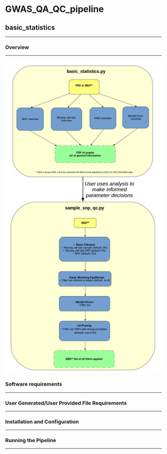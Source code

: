 # GWAS_QA_QC_pipeline

## basic_statistics
------------------
### Overview
-------------
![Alt text](https://github.com/tbrunetti/GWAS_QA_QC_pipeline/blob/master/GWAS_pipeline_image_workflow.jpg)

### Software requirements
-------------------------

### User Generated/User Provided File Requirements
--------------------------------------------------


### Installation and Configuration
-----------------------------------

### Running the Pipeline
-------------------------

